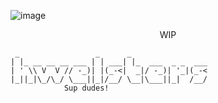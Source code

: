 ![image](https://user-images.githubusercontent.com/84760072/220568794-c3cced81-7c00-4746-8f7f-18fc33d2db5a.png)

<p align="center">
    WIP
</p>


     _                 _      _
    | |_ __ __ __ ___ | | ___| |_  ___  _ _  ___
    | ' \\ V  V // -_)| |(_-<|  _|/ -_)| '_|(_-<
    |_||_|\_/\_/ \___||_|/__/ \__|\___||_|  /__/
                Sup dudes!

